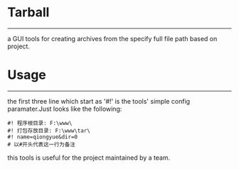 Tarball
=======
- - -
a GUI tools for creating archives from the specify full file path based on project.

Usage
=======
- - - 
the first three line which start as '#!' is the tools' simple config paramater.Just looks like the following:

    #! 程序根目录: F:\www\
    #! 打包存放目录: F:\www\tar\
    #! name=qiongyue&dir=0
    # 以#开头代表这一行为备注

this tools is useful for the project maintained by a team.
